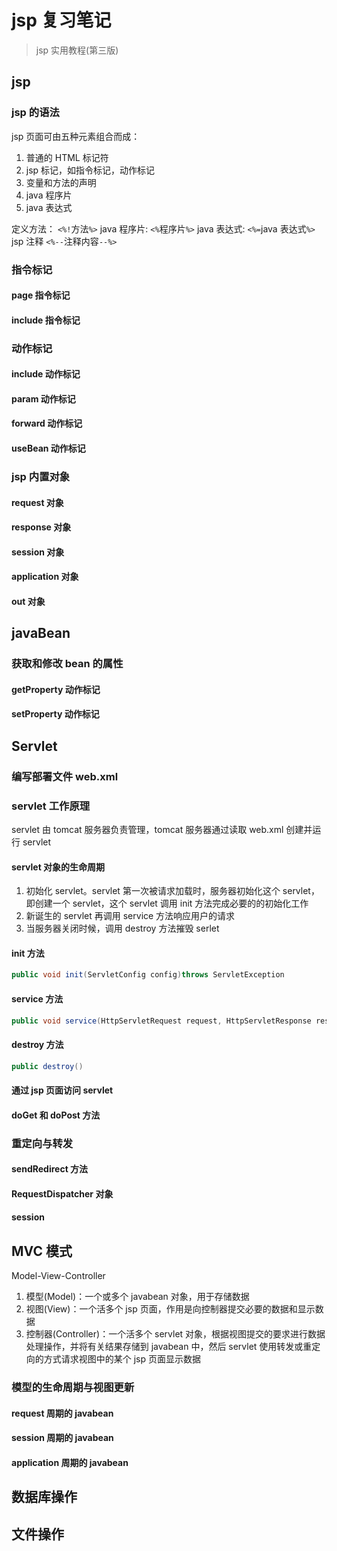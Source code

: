 # jsp 复习笔记

> jsp 实用教程(第三版)

## jsp

### jsp 的语法

jsp 页面可由五种元素组合而成：

1. 普通的 HTML 标记符
2. jsp 标记，如指令标记，动作标记
3. 变量和方法的声明
4. java 程序片
5. java 表达式

定义方法：
`<%!`方法`%>`
java 程序片:
`<%`程序片`%>`
java 表达式:
`<%=`java 表达式`%>`
jsp 注释
`<%--`注释内容`--%>`

### 指令标记

#### page 指令标记

#### include 指令标记

### 动作标记

#### include 动作标记

#### param 动作标记

#### forward 动作标记

#### useBean 动作标记

### jsp 内置对象

#### request 对象

#### response 对象

#### session 对象

#### application 对象

#### out 对象

## javaBean

### 获取和修改 bean 的属性

#### getProperty 动作标记

#### setProperty 动作标记

## Servlet

### 编写部署文件 web.xml

### servlet 工作原理

servlet 由 tomcat 服务器负责管理，tomcat 服务器通过读取 web.xml 创建并运行 servlet

#### servlet 对象的生命周期

1. 初始化 servlet。servlet 第一次被请求加载时，服务器初始化这个 servlet，即创建一个 servlet，这个 servlet 调用 init 方法完成必要的的初始化工作
2. 新诞生的 servlet 再调用 service 方法响应用户的请求
3. 当服务器关闭时候，调用 destroy 方法摧毁 serlet

#### init 方法

```java
public void init(ServletConfig config)throws ServletException
```

#### service 方法

```java
public void service(HttpServletRequest request, HttpServletResponse response)throw ServletException,IOException
```

#### destroy 方法

```java
public destroy()
```

#### 通过 jsp 页面访问 servlet

#### doGet 和 doPost 方法

### 重定向与转发

#### sendRedirect 方法

#### RequestDispatcher 对象

#### session

## MVC 模式

Model-View-Controller

1. 模型(Model)：一个或多个 javabean 对象，用于存储数据
2. 视图(View)：一个活多个 jsp 页面，作用是向控制器提交必要的数据和显示数据
3. 控制器(Controller)：一个活多个 servlet 对象，根据视图提交的要求进行数据处理操作，并将有关结果存储到 javabean 中，然后 servlet 使用转发或重定向的方式请求视图中的某个 jsp 页面显示数据

### 模型的生命周期与视图更新

#### request 周期的 javabean

#### session 周期的 javabean

#### application 周期的 javabean

## 数据库操作

## 文件操作
